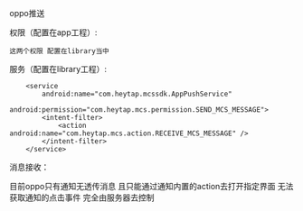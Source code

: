 oppo推送

权限（配置在app工程）:
    <uses-permission android:name="android.permission.INTERNET" />
    <uses-permission android:name="android.permission.MOUNT_UNMOUNT_FILESYSTEMS" />
    <uses-permission android:name="android.permission.WRITE_EXTERNAL_STORAGE" />
    <uses-permission android:name="android.permission.READ_PHONE_STATE" />
    <uses-permission android:name="android.permission.SYSTEM_ALERT_WINDOW" />
    <uses-permission android:name="android.permission.SYSTEM_OVERLAY_WINDOW" />



    这两个权限 配置在library当中
   <uses-permission android:name="com.coloros.mcs.permission.RECIEVE_MCS_MESSAGE" />
   <uses-permission android:name="com.heytap.mcs.permission.RECIEVE_MCS_MESSAGE"/>


服务（配置在library工程）:

<service
            android:name="com.heytap.mcssdk.PushService"
            android:permission="com.coloros.mcs.permission.SEND_MCS_MESSAGE">
            <intent-filter>
                <action android:name="com.coloros.mcs.action.RECEIVE_MCS_MESSAGE" />
            </intent-filter>
        </service>

        <service
            android:name="com.heytap.mcssdk.AppPushService"
            android:permission="com.heytap.mcs.permission.SEND_MCS_MESSAGE">
            <intent-filter>
                <action android:name="com.heytap.mcs.action.RECEIVE_MCS_MESSAGE" />
            </intent-filter>
        </service>

消息接收：

目前oppo只有通知无透传消息 且只能通过通知内置的action去打开指定界面 无法获取通知的点击事件  完全由服务器去控制